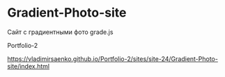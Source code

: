 # Gradient-Photo-site
 
Сайт с градиентными фото grade.js

Portfolio-2

https://vladimirsaenko.github.io/Portfolio-2/sites/site-24/Gradient-Photo-site/index.html
